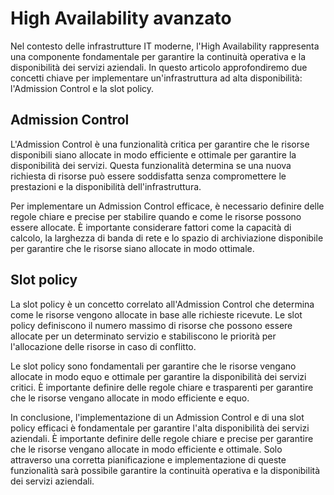 # High Availability avanzato

Nel contesto delle infrastrutture IT moderne, l'High Availability rappresenta una componente fondamentale per garantire la continuità operativa e la disponibilità dei servizi aziendali. In questo articolo approfondiremo due concetti chiave per implementare un'infrastruttura ad alta disponibilità: l'Admission Control e la slot policy.

## Admission Control

L'Admission Control è una funzionalità critica per garantire che le risorse disponibili siano allocate in modo efficiente e ottimale per garantire la disponibilità dei servizi. Questa funzionalità determina se una nuova richiesta di risorse può essere soddisfatta senza compromettere le prestazioni e la disponibilità dell'infrastruttura.

Per implementare un Admission Control efficace, è necessario definire delle regole chiare e precise per stabilire quando e come le risorse possono essere allocate. È importante considerare fattori come la capacità di calcolo, la larghezza di banda di rete e lo spazio di archiviazione disponibile per garantire che le risorse siano allocate in modo ottimale.

## Slot policy

La slot policy è un concetto correlato all'Admission Control che determina come le risorse vengono allocate in base alle richieste ricevute. Le slot policy definiscono il numero massimo di risorse che possono essere allocate per un determinato servizio e stabiliscono le priorità per l'allocazione delle risorse in caso di conflitto.

Le slot policy sono fondamentali per garantire che le risorse vengano allocate in modo equo e ottimale per garantire la disponibilità dei servizi critici. È importante definire delle regole chiare e trasparenti per garantire che le risorse vengano allocate in modo efficiente e equo.

In conclusione, l'implementazione di un Admission Control e di una slot policy efficaci è fondamentale per garantire l'alta disponibilità dei servizi aziendali. È importante definire delle regole chiare e precise per garantire che le risorse vengano allocate in modo efficiente e ottimale. Solo attraverso una corretta pianificazione e implementazione di queste funzionalità sarà possibile garantire la continuità operativa e la disponibilità dei servizi aziendali.